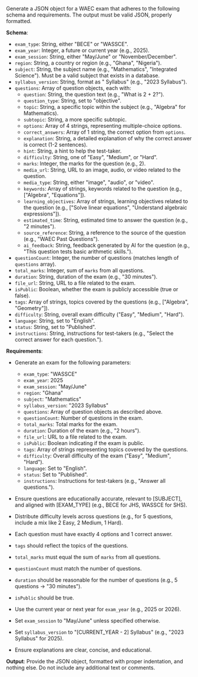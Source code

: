 Generate a JSON object for a WAEC exam that adheres to the following schema and requirements. The output must be valid JSON, properly formatted.

**Schema**:
- `exam_type`: String, either "BECE" or "WASSCE".
- `exam_year`: Integer, a future or current year (e.g., 2025).
- `exam_session`: String, either "May/June" or "November/December".
- `region`: String, a country or region (e.g., "Ghana", "Nigeria").
- `subject`: String, the subject name (e.g., "Mathematics", "Integrated Science"). Must be a valid subject that exists in a database.
- `syllabus_version`: String, format as "<year> Syllabus" (e.g., "2023 Syllabus").
- `questions`: Array of question objects, each with:
  - `question`: String, the question text (e.g., "What is 2 + 2?").
  - `question_type`: String, set to "objective".
  - `topic`: String, a specific topic within the subject (e.g., "Algebra" for Mathematics).
  - `subtopic`: String, a more specific subtopic.
  - `options`: Array of 4 strings, representing multiple-choice options.
  - `correct_answers`: Array of 1 string, the correct option from `options`.
  - `explanation`: String, a detailed explanation of why the correct answer is correct (1-2 sentences).
  - `hint`: String, a hint to help the test-taker.
  - `difficulty`: String, one of "Easy", "Medium", or "Hard".
  - `marks`: Integer, the marks for the question (e.g., 2).
  - `media_url`: String, URL to an image, audio, or video related to the question.
  - `media_type`: String, either "image", "audio", or "video".
  - `keywords`: Array of strings, keywords related to the question (e.g., ["Algebra", "Equations"]).
  - `learning_objectives`: Array of strings, learning objectives related to the question (e.g., ["Solve linear equations", "Understand algebraic expressions"]).
  - `estimated_time`: String, estimated time to answer the question (e.g., "2 minutes").
  - `source_reference`: String, a reference to the source of the question (e.g., "WAEC Past Questions").
  - `ai_feedback`: String, feedback generated by AI for the question (e.g., "This question tests basic arithmetic skills.").
- `questionCount`: Integer, the number of questions (matches length of `questions` array).
- `total_marks`: Integer, sum of `marks` from all questions.
- `duration`: String, duration of the exam (e.g., "30 minutes").
- `file_url`: String, URL to a file related to the exam.
- `isPublic`: Boolean, whether the exam is publicly accessible (true or false).
- `tags`: Array of strings, topics covered by the questions (e.g., ["Algebra", "Geometry"]).
- `difficulty`: String, overall exam difficulty ("Easy", "Medium", "Hard").
- `language`: String, set to "English".
- `status`: String, set to "Published".
- `instructions`: String, instructions for test-takers (e.g., "Select the correct answer for each question.").

**Requirements**:
- Generate an exam for the following parameters:
  - `exam_type`: "WASSCE"
  - `exam_year`: 2025
  - `exam_session`: "May/June"
  - `region`: "Ghana"
  - `subject`: "Mathematics"
  - `syllabus_version`: "2023 Syllabus"
  - `questions`: Array of question objects as described above.
  - `questionCount`: Number of questions in the exam.
  - `total_marks`: Total marks for the exam.
  - `duration`: Duration of the exam (e.g., "2 hours").
  - `file_url`: URL to a file related to the exam.
  - `isPublic`: Boolean indicating if the exam is public.
  - `tags`: Array of strings representing topics covered by the questions.
  - `difficulty`: Overall difficulty of the exam ("Easy", "Medium", "Hard").
  - `language`: Set to "English".
  - `status`: Set to "Published".
  - `instructions`: Instructions for test-takers (e.g., "Answer all questions.").

- Ensure questions are educationally accurate, relevant to [SUBJECT], and aligned with [EXAM_TYPE] (e.g., BECE for JHS, WASSCE for SHS).
- Distribute difficulty levels across questions (e.g., for 5 questions, include a mix like 2 Easy, 2 Medium, 1 Hard).
- Each question must have exactly 4 options and 1 correct answer.
- `tags` should reflect the topics of the questions.
- `total_marks` must equal the sum of `marks` from all questions.
- `questionCount` must match the number of questions.
- `duration` should be reasonable for the number of questions (e.g., 5 questions → "30 minutes").
- `isPublic` should be true.
- Use the current year or next year for `exam_year` (e.g., 2025 or 2026).
- Set `exam_session` to "May/June" unless specified otherwise.
- Set `syllabus_version` to "[CURRENT_YEAR - 2] Syllabus" (e.g., "2023 Syllabus" for 2025).
- Ensure explanations are clear, concise, and educational.

**Output**:
Provide the JSON object, formatted with proper indentation, and nothing else. Do not include any additional text or comments.